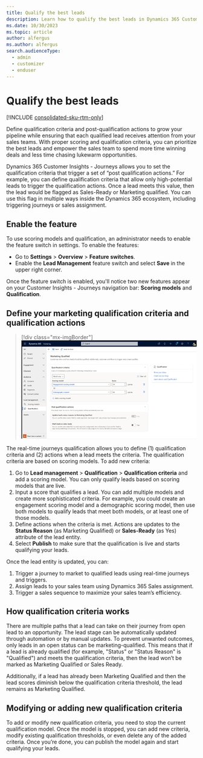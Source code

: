 ```yaml
---
title: Qualify the best leads
description: Learn how to qualify the best leads in Dynamics 365 Customer Insights - Journeys.
ms.date: 10/30/2023
ms.topic: article
author: alfergus
ms.author: alfergus
search.audienceType: 
  - admin
  - customizer
  - enduser
---
```


# Qualify the best leads

[!INCLUDE [consolidated-sku-rtm-only](./includes/consolidated-sku-rtm-only.md)]

Define qualification criteria and post-qualification actions to grow your pipeline while ensuring that each qualified lead receives attention from your sales teams. With proper scoring and qualification criteria, you can prioritize the best leads and empower the sales team to spend more time winning deals and less time chasing lukewarm opportunities.

Dynamics 365 Customer Insights - Journeys allows you to set the qualification criteria that trigger a set of “post qualification actions.” For example, you can define qualification criteria that allow only high-potential leads to trigger the qualification actions. Once a lead meets this value, then the lead would be flagged as Sales-Ready or Marketing qualified. You can use this flag in multiple ways inside the Dynamics 365 ecosystem, including triggering journeys or sales assignment.

## Enable the feature

To use scoring models and qualification, an administrator needs to enable the feature switch in settings. To enable the features:
- Go to **Settings** > **Overview** > **Feature switches**.
- Enable the **Lead Management** feature switch and select **Save** in the upper right corner.

Once the feature switch is enabled, you'll notice two new features appear on your Customer Insights - Journeys navigation bar: **Scoring models** and **Qualification**.

## Define your marketing qualification criteria and qualification actions

> [!div class="mx-imgBorder"]
> ![Screenshot showing lead qualification selection criteria](media/select-lead-qualification-criteria.png "Screenshot showing lead qualification selection criteria")

The real-time journeys qualification allows you to define (1) qualification criteria and (2) actions when a lead meets the criteria. The qualification criteria are based on scoring models. To add new criteria:
1. Go to **Lead management** > **Qualification** > **Qualification criteria** and add a scoring model. You can only qualify leads based on scoring models that are live. 
1. Input a score that qualifies a lead. You can add multiple models and create more sophisticated criteria. For example, you could create an engagement scoring model and a demographic scoring model, then use both models to qualify leads that meet both models, or at least one of those models.
1. Define actions when the criteria is met. Actions are updates to the **Status Reason** (as Marketing Qualified) or **Sales-Ready** (as Yes) attribute of the lead entity.
1. Select **Publish** to make sure that the qualification is live and starts qualifying your leads.

Once the lead entity is updated, you can:
1. Trigger a journey to market to qualified leads using real-time journeys and triggers. 
1. Assign leads to your sales team using Dynamics 365 Sales assignment.
1. Trigger a sales sequence to maximize your sales team’s efficiency.

## How qualification criteria works

There are multiple paths that a lead can take on their journey from open lead to an opportunity. The lead stage can be automatically updated through automation or by manual updates. To prevent unwanted outcomes, only leads in an open status can be marketing-qualified. This means that if a lead is already qualified (for example, "Status" or "Status Reason" is "Qualified") and meets the qualification criteria, then the lead won’t be marked as Marketing Qualified or Sales Ready.

Additionally, if a lead has already been Marketing Qualified and then the lead scores diminish below the qualification criteria threshold, the lead remains as Marketing Qualified.

## Modifying or adding new qualification criteria 

To add or modify new qualification criteria, you need to stop the current qualification model. Once the model is stopped, you can add new criteria, modify existing qualification thresholds, or even delete any of the added criteria. Once you’re done, you can publish the model again and start qualifying your leads.
